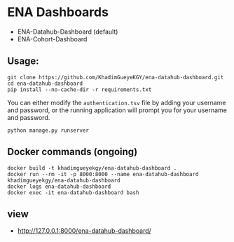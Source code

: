 # ENA Dashboards
 * ENA-Datahub-Dashboard (default)
 * ENA-Cohort-Dashboard

## Usage: 
```
git clone https://github.com/KhadimGueyeKGY/ena-datahub-dashboard.git
cd ena-datahub-dashboard
pip install --no-cache-dir -r requirements.txt
```
You can either modify the ```authentication.tsv``` file by adding your username and password, or the running application will prompt you for your username and password.

```
python manage.py runserver

```

## Docker commands  (ongoing)

```
docker build -t khadimgueyekgy/ena-datahub-dashboard .
docker run --rm -it -p 8000:8000 --name ena-datahub-dashboard khadimgueyekgy/ena-datahub-dashboard
docker logs ena-datahub-dashboard
docker exec -it ena-datahub-dashboard bash

```

## view

  * http://127.0.0.1:8000/ena-datahub-dashboard/ 

